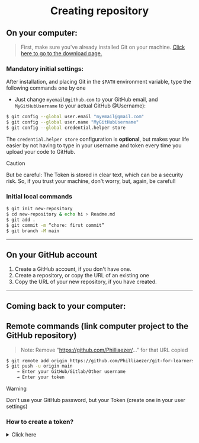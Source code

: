 <div align=center><h1>Creating repository</h1></div>

## On your computer:
> First, make sure you've already installed Git on your machine. [Click here to go to the download page.](https://git-scm.com/install/)

### Mandatory initial settings:
After installation, and placing Git in the `$PATH` environment variable, type the following commands one by one
- Just change `myemail@github.com` to your GitHub email, and `MyGitHubUsername` to your actual GitHub @Username):

```sh
$ git config --global user.email "myemail@gmail.com"
$ git config --global user.name "MyGitHubUsername"
$ git config --global credential.helper store
```

The `credential.helper store` configuration is **optional**, but makes your life easier by not having to type in your username and token every time you upload your code to GitHub.
> [!CAUTION]
> But be careful: The Token is stored in clear text, which can be a security risk. So, if you trust your machine, don't worry, but, again, be careful!

</details>

### Initial local commands

```sh
$ git init new-repository
$ cd new-repository & echo hi > Readme.md
$ git add .
$ git commit -m “chore: first commit”
$ git branch -M main
```

---

## On your GitHub account
1. Create a GitHub account, if you don't have one.
2. Create a repository, or copy the URL of an existing one
3. Copy the URL of your new repository, if you have created.

---

## Coming back to your computer:

## Remote commands (link computer project to the GitHub repository)
> Note: Remove "https://github.com/Philliaezer/..." for that URL copied
```sh
$ git remote add origin https://github.com/Philliaezer/git-for-learners.git
$ git push -u origin main
    → Enter your GitHub/Gitlab/Other username
    → Enter your token
```
> [!WARNING]
> Don't use your GitHub password, but your Token (create one in your user settings)

### How to create a token?
<details><summary>Click here</summary>


1. On github.com, click on your profile picture (top-right), then click "Settings"

2. In the left sidebar, scroll down and click Developer settings

3. Click Personal access tokens, then Tokens (classic)

4. Click Generate new token → Generate new token (classic)

6. Fill in the token info:
    1. Note: Give your token a name (e.g., “My Git Token”)
    2. Expiration: Choose how long it will be valid (e.g., 30 days)
    3. Scopes (permissions): Check at least the checkbox `repo` to get full access to your repositories
10. Click Generate token
11. Copy the token and save it!


**Note:** You will only see it once. If you lose it, you’ll need to create another one.

### Caution!
*Never share your token. Do not upload it to public code.*

To use it with Git, paste it when Git asks for your password during git push, git pull, etc.
</div>
</details>
